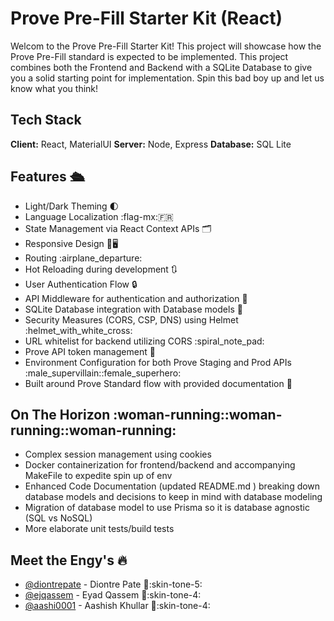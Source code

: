 # Prove Pre-Fill Starter Kit (React)
Welcom to the Prove Pre-Fill Starter Kit! This project will showcase how the Prove Pre-Fill standard is expected to be implemented. This project combines both the Frontend and Backend with a SQLite Database to give you a solid starting point for implementation. Spin this bad boy up and let us know what you think!

## Tech Stack
**Client:** React, MaterialUI
**Server:** Node, Express
**Database:** SQL Lite

## Features :passenger_ship:
- Light/Dark Theming :first_quarter_moon:
- Language Localization :flag-mx::fr:
- State Management via React Context APIs :card_index_dividers:
- Responsive Design :iphone::desktop_computer:
- Routing :airplane_departure:
- Hot Reloading during development :arrows_clockwise:
- User Authentication Flow :lock:
- API Middleware for authentication and authorization :identification_card:
- SQLite Database integration with Database models :minidisc:
- Security Measures (CORS, CSP, DNS) using Helmet :helmet_with_white_cross:
- URL whitelist for backend utilizing CORS :spiral_note_pad:
- Prove API token management :key:
- Environment Configuration for both Prove Staging and Prod APIs :male_supervillain::female_superhero:
- Built around Prove Standard flow with provided documentation :100:

## On The Horizon :woman-running::woman-running::woman-running:
- Complex session management using cookies
- Docker containerization for frontend/backend and accompanying MakeFile to expedite spin up of env
- Enhanced Code Documentation (updated README.md ) breaking down database models and decisions to keep in mind with database modeling
- Migration of database model to use Prisma so it is database agnostic (SQL vs NoSQL)
- More elaborate unit tests/build tests

## Meet the Engy's :fire:
- [@diontrepate](https://www.github.com/diontrepate) - Diontre Pate :muscle::skin-tone-5:
- [@ejqassem](https://www.github.com/ejqassem) - Eyad Qassem :muscle::skin-tone-4:
- [@aashi0001](https://www.github.com/aashi0001) - Aashish Khullar :muscle::skin-tone-4: